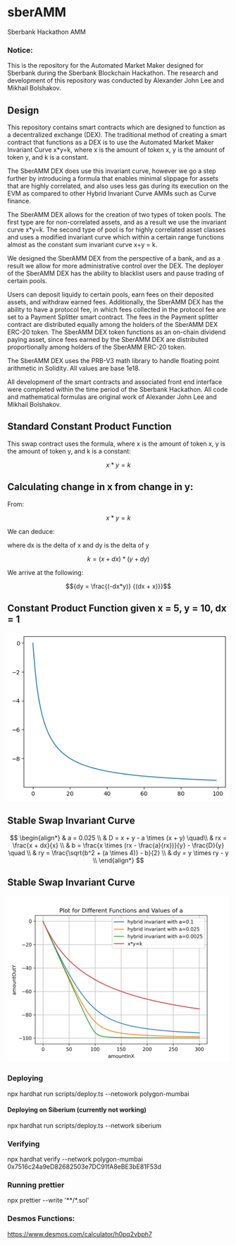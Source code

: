 # sberAMM
Sberbank Hackathon AMM


### Notice: 
This is the repository for the Automated Market Maker designed for Sberbank during the Sberbank Blockchain Hackathon. 
The research and development of this repository was conducted by Alexander John Lee and Mikhail Bolshakov.

## Design

This repository contains smart contracts which are designed to function as a decentralized exchange (DEX). 
The traditional method of creating a smart contract that functions as a DEX is to use the Automated Market Maker 
Invariant Curve x*y=k, where x is the amount of token x, y is the amount of token y, and k is a constant. 

The SberAMM DEX does use this invariant curve, however we go a step further by introducing a formula that enables 
minimal slippage for assets that are highly correlated, and also uses less gas during its execution on the EVM as compared 
to other Hybrid Invariant Curve AMMs such as Curve finance. 

The SberAMM DEX allows for the creation of two types of token pools. The first type are for non-correlated assets, and 
as a result we use the invariant curve x*y=k. The second type of pool is for highly correlated asset classes and uses a modified
invariant curve which within a certain range functions almost as the constant sum invariant curve x+y = k.

We designed the SberAMM DEX from the perspective of a bank, and as a result we allow for more administrative control over the DEX.
The deployer of the SberAMM DEX has the ability to blacklist users and pause trading of certain pools.

Users can deposit liquidy to certain pools, earn fees on their deposited assets, and withdraw earned fees. Additionally, the SberAMM DEX
has the ability to have a protocol fee, in which fees collected in the protocol fee are set to a Payment Splitter smart contract. 
The fees in the Payment splitter contract are distributed equally among the holders of the SberAMM DEX ERC-20 token. 
The SberAMM DEX token functions as an on-chain dividend paying asset, since fees earned by the SberAMM DEX are distributed proportionally
among holders of the SberAMM ERC-20 token.

The SberAMM DEX uses the PRB-V3 math library to handle floating point arithmetic in Solidity. All values are base 1e18.

All development of the smart contracts and associated front end interface were completed within the time period of the Sberbank Hackathon. 
All code and mathematical formulas are original work of Alexander John Lee and Mikhail Bolshakov.

## Standard Constant Product Function 

This swap contract uses the formula, where x is the amount of token x, y is the amount of token y, and k is a constant:

```math
{x * y = k}
```

## Calculating change in x from change in y:

From:  
```math
{x * y = k}
```

We can deduce:

where dx is the delta of x and dy is the delta of y
```math
{k = (x+dx) * (y+dy)} 
```
  
We arrive at the following:  
```math
{dy = \frac{(-dx*y)} {(dx + x)}}
```


## Constant Product Function given x = 5, y = 10, dx = 1
<p align="center">
   <img src="./doc/curve.png">
</p>


## Stable Swap Invariant Curve
$$
\begin{align*}
& a = 0.025 \\
& D = x + y - a \times (x + y) \quad\\
& rx = \frac{x + dx}{x} \\
& b = \frac{x \times (rx - \frac{a}{rx})}{y} - \frac{D}{y} \quad \\
& ry = \frac{\sqrt{b^2 + (a \times 4)} - b}{2} \\
& dy = y \times ry - y \\
\end{align*}
$$

## Stable Swap Invariant Curve 
<p align="center">
   <img src="./doc/hybrid_plot.png">
</p>


### Deploying 
npx hardhat run scripts/deploy.ts --netowork polygon-mumbai

#### Deploying on Siberium (currently not working)
npx hardhat run scripts/deploy.ts --network siberium

### Verifying 
npx hardhat verify --network polygon-mumbai 0x7516c24a9eD82682503e7DC91fA8eBE3bE81F53d

### Running prettier
npx prettier --write '**/*.sol'


### Desmos Functions: 
https://www.desmos.com/calculator/h0pq2vbph7